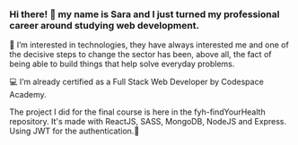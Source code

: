 ### Hi there! 👋 my name is Sara and I just turned my professional career around studying web development.


👀 I’m interested in technologies, they have always interested me and one of the decisive steps to change the sector has been, above all, the fact of being able to build things that help solve everyday problems.

💻 I’m already certified as a Full Stack Web Developer by Codespace Academy. 

The project I did for the final course is here in the fyh-findYourHealth repository. It's made with ReactJS, SASS, MongoDB, NodeJS and Express. Using JWT for the authentication.🌱 
